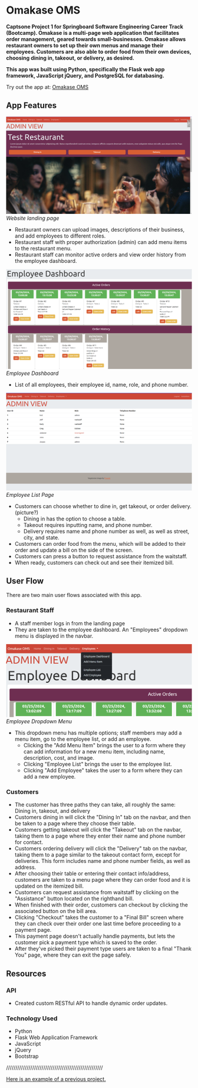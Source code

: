 # Omakase OMS

**Captsone Project 1 for Springboard Software Engineering Career Track (Bootcamp). Omakase is a multi-page web application that facilitates order management, geared towards small-businesses. Omakase allows restaurant owners to set up their own menus and manage their employees. Customers are also able to order food from their own devices, choosing dining in, takeout, or delivery, as desired.**

**This app was built using Python, specifically the Flask web app framework, JavaScript jQuery, and PostgreSQL for databasing.**

Try out the app at: [Omakase OMS](https://omakase-ma8t.onrender.com)

## App Features

![Omakase landing page](/static/images/oms_landing.png)
*Website landing page*

- Restaurant owners can upload images, descriptions of their business, and add employees to different roles. 
- Restaurant staff with proper authorization (admin) can add menu items to the restaurant menu.  
- Restaurant staff can monitor active orders and view order history from the employee dashboard.

![Image of employee dashboard](/static/images/emp_db.png)
*Employee Dashboard*

- List of all employees, their employee id, name, role, and phone number.

![Image of employee list page](/static/images/emp_list.png)
*Employee List Page*

- Customers can choose whether to dine in, get takeout, or order delivery. (picture?)
    - Dining in has the option to choose a table.
    - Takeout requires inputting name, and phone number.
    - Delivery requires name and phone number as well, as well as street, city, and state. 
- Customers can order food from the menu, which will be added to their order and update a bill on the side of the screen. 
- Customers can press a button to request assistance from the waitstaff. 
- When ready, customers can check out and see their itemized bill. 

## User Flow

There are two main user flows associated with this app.

### Restaurant Staff

- A staff member logs in from the landing page
- They are taken to the employee dashboard. An "Employees" dropdown menu is displayed in the navbar.

![Image of employee dropdown](/static/images/emp_dropdown.png)
*Employee Dropdown Menu*

- This dropdown menu has multiple options; staff members may add a menu item, go to the employee list, or add an employee.
    - Clicking the "Add Menu Item" brings the user to a form where they can add information for a new menu item, including name, description, cost, and image.
    - Clicking "Employee List" brings the user to the employee list.
    - Clicking "Add Employee" takes the user to a form where they can add a new employee.

### Customers

- The customer has three paths they can take, all roughly the same: Dining in, takeout, and delivery
- Customers dining in will click the "Dining In" tab on the navbar, and then be taken to a page where they choose their table. 
- Customers getting takeout will click the "Takeout" tab on the navbar, taking them to a page where they enter their name and phone number for contact. 
- Customers ordering delivery will click the "Delivery" tab on the navbar, taking them to a page similar to the takeout contact form, except for deliveries. This form includes name and phone number fields, as well as address.
- After choosing their table or entering their contact info/address, customers are taken to a menu page where they can order food and it is updated on the itemized bill. 
- Customers can request assistance from waitstaff by clicking on the "Assistance" button located on the righthand bill. 
- When finished with their order, customers can checkout by clicking the associated button on the bill area.
- Clicking "Checkout" takes the customer to a "Final Bill" screen where they can check over their order one last time before proceeding to a payment page.
- This payment page doesn't actually handle payments, but lets the customer pick a payment type which is saved to the order.
- After they've picked their payment type users are taken to a final "Thank You" page, where they can exit the page safely.


## Resources
### API
- Created custom RESTful API to handle dynamic order updates.

### Technology Used
- Python
- Flask Web Application Framework
- JavaScript
- jQuery
- Bootstrap

////////////////////////////////////////////////////

[Here is an example of a previous project.](https://github.com/juliahazer/chart-my-team)
